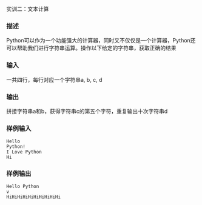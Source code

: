 实训二：文本计算

### 描述

Python可以作为一个功能强大的计算器，同时又不仅仅是一个计算器，Python还可以帮助我们进行字符串运算。操作以下给定的字符串，获取正确的结果

### 输入

一共四行，每行对应一个字符串a, b, c, d

### 输出

拼接字符串a和b，获得字符串c的第五个字符，重复输出十次字符串d

### 样例输入

```
Hello 
Python!
I Love Python
Hi
```

### 样例输出

```
Hello Python
v
HiHiHiHiHiHiHiHiHiHi
```
